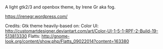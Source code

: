 A light gtk2/3 and openbox theme, by Irene Gr aka fog.

https://irenegr.wordpress.com/


Credits:
Gtk theme heavily-based on:
Color UI: http://customartdesigner.deviantart.com/art/Color-UI-1-5-1-RPF-2-Build-19-513813330
Flatts: http://gnome-look.org/content/show.php/Flatts_09022014?content=163380
